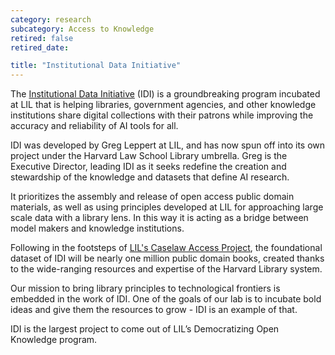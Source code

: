 ```yaml
---
category: research
subcategory: Access to Knowledge
retired: false
retired_date:

title: "Institutional Data Initiative"
---
```


The [Institutional Data Initiative](https://institutionaldatainitiative.org) (IDI) is a groundbreaking program incubated at LIL that is helping libraries, government agencies, and other knowledge institutions share digital collections with their patrons while improving the accuracy and reliability of AI tools for all. 

IDI was developed by Greg Leppert at LIL, and has now spun off into its own project under the Harvard Law School Library umbrella. Greg is the Executive Director, leading IDI as it seeks redefine the creation and stewardship of the knowledge and datasets that define AI research.

It prioritizes the assembly and release of open access public domain materials, as well as using principles developed at LIL for approaching large scale data with a library lens. In this way it is acting as a bridge between model makers and knowledge institutions. 

Following in the footsteps of [LIL's Caselaw Access Project](https://case.law), the foundational dataset of IDI will be nearly one million public domain books, created thanks to the wide-ranging resources and expertise of the Harvard Library system. 

Our mission to bring library principles to technological frontiers is embedded in the work of IDI. One of the goals of our lab is to incubate bold ideas and give them the resources to grow - IDI is an example of that. 

IDI is the largest project to come out of LIL’s Democratizing Open Knowledge program.